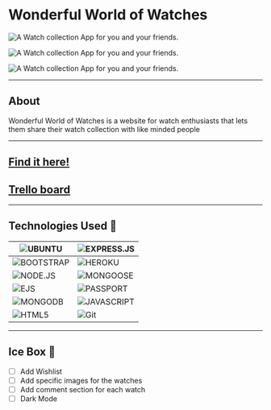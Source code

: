 # Wonderful World of Watches
![A Watch collection App for you and your friends.](https://i.imgur.com/o4ybHT1.png)

![A Watch collection App for you and your friends.](https://i.imgur.com/AteUJjc.png)

![A Watch collection App for you and your friends.](https://i.imgur.com/GjpZVaj.png)

---

## About
Wonderful World of Watches is a website for watch enthusiasts that lets them share their watch collection with like minded people

---

## [Find it here!](https://wonderful-world-of-watches.herokuapp.com/)

## [Trello board](https://trello.com/b/CJT1aV5G/unit-2-project)

---

## Technologies Used 💾
| ![UBUNTU](https://img.shields.io/badge/Ubuntu-E95420?style=for-the-badge&logo=ubuntu&logoColor=white) | ![EXPRESS.JS](https://img.shields.io/badge/Express.js-404D59?style=for-the-badge)|
| ----------- | ----------- |
| ![BOOTSTRAP](https://img.shields.io/badge/Bootstrap-563D7C?style=for-the-badge&logo=bootstrap&logoColor=white) |![HEROKU](https://img.shields.io/badge/Heroku-430098?style=for-the-badge&logo=heroku&logoColor=white) |
| ![NODE.JS](https://img.shields.io/badge/-Node.JS-33933?logo=node.js&logoColor=white&style=flat-square) | ![MONGOOSE](https://img.shields.io/badge/-Mongoose-inactive?style=flat-square) |
| ![EJS](https://img.shields.io/badge/-EJS-yellow?logo=javascript&logoColor=white&style=flat-square) | ![PASSPORT](https://img.shields.io/badge/-Passport-black?logo=passport&logoColor=white&style=flat-square) |
| ![MONGODB](https://img.shields.io/badge/-MongoDB-success?logo=mongodb&logoColor=white&style=flat-square) | ![JAVASCRIPT](https://img.shields.io/badge/JavaScript-F7DF1E?logo=javascript&logoColor=000&style=flat-square) |
| ![HTML5](https://img.shields.io/badge/HTML5-E34F26?logo=html5&logoColor=fff&style=flat-square) | ![Git](https://img.shields.io/badge/Git-F05032?logo=git&logoColor=fff&style=flat-square) |

---

## Ice Box 🧊

- [ ] Add Wishlist
- [ ] Add specific images for the watches
- [ ] Add comment section for each watch
- [ ] Dark Mode
